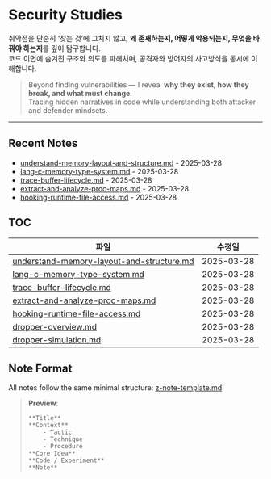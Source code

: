 # Security Studies

취약점을 단순히 ‘찾는 것’에 그치지 않고, **왜 존재하는지, 어떻게 악용되는지, 무엇을 바꿔야 하는지**를 깊이 탐구합니다.  
코드 이면에 숨겨진 구조와 의도를 파헤치며, 공격자와 방어자의 사고방식을 동시에 이해합니다.

> Beyond finding vulnerabilities — I reveal **why they exist, how they break, and what must change**.  
> Tracing hidden narratives in code while understanding both attacker and defender mindsets.

---
## Recent Notes

<!-- RECENT_CHANGES -->
- [understand-memory-layout-and-structure.md](understand-memory-layout-and-structure.md) - 2025-03-28
- [lang-c-memory-type-system.md](lang-c-memory-type-system.md) - 2025-03-28
- [trace-buffer-lifecycle.md](trace-buffer-lifecycle.md) - 2025-03-28
- [extract-and-analyze-proc-maps.md](extract-and-analyze-proc-maps.md) - 2025-03-28
- [hooking-runtime-file-access.md](hooking-runtime-file-access.md) - 2025-03-28

<!-- RECENT_CHANGES_END -->

## TOC
<!-- RESEARCH_AREAS -->
| 파일 | 수정일 |
|------|--------|
| [understand-memory-layout-and-structure.md](understand-memory-layout-and-structure.md) | 2025-03-28 |
| [lang-c-memory-type-system.md](lang-c-memory-type-system.md) | 2025-03-28 |
| [trace-buffer-lifecycle.md](trace-buffer-lifecycle.md) | 2025-03-28 |
| [extract-and-analyze-proc-maps.md](extract-and-analyze-proc-maps.md) | 2025-03-28 |
| [hooking-runtime-file-access.md](hooking-runtime-file-access.md) | 2025-03-28 |
| [dropper-overview.md](dropper-overview.md) | 2025-03-28 |
| [dropper-simulation.md](dropper-simulation.md) | 2025-03-28 |

<!-- RESEARCH_AREAS_END -->

## Note Format

All notes follow the same minimal structure: [z-note-template.md](./z-note-template.md)  
> **Preview**:
> ```
> **Title**
> **Context**
> 	  - Tactic
> 	  - Technique
> 	  - Procedure
> **Core Idea**
> **Code / Experiment**
> **Note**
> ```

